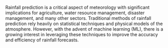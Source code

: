Rainfall prediction is a critical aspect of meteorology with significant implications for agriculture, water resource management, disaster management, and many other sectors. Traditional methods of rainfall prediction rely heavily on statistical techniques and physical models of the atmosphere. However, with the advent of machine learning (ML), there is a growing interest in leveraging these techniques to improve the accuracy and efficiency of rainfall forecasts.
